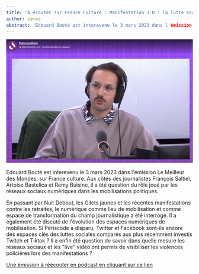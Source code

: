 ```yaml
---
title: 'A écouter sur France Culture : Manifestation 3.0 : la lutte sociale en réseaux'
author: ceres
abstract: 'Edouard Bouté est interevenu le 3 mars 2023 dans l'émission Le Meilleur des Mondes, sur France culture.'
---
```


![](EB_FC.png)

Edouard Bouté est interevenu le 3 mars 2023 dans l'émission Le Meilleur des Mondes, sur France culture. Aux côtés des journalistes François Saltiel, Artoise Bastelica et Remy Buisine, il a été question du rôle joué par les réseaux sociaux numériques dans les mobilisations politiques.

En passant par Nuit Debout, les Gilets jaunes et les récentes manifestations contre les retraites, le numérique comme lieu de mobilisation et comme espace de transformation du champ journalistique a été interrogé. Il a également été discuté de l'évolution des espaces numériques de mobilisation. Si Périscode a disparu, Twitter et Facebook sont-ils encore des espaces clés des luttes sociales comparés aux plus récemment investis Twitch et Tiktok ? Il a enfin été question de savoir dans quelle mesure les réseaux sociaux et les "live" vidéo ont permis de visibiliser les violences policières lors des manifestations ?

[Une émission à réécouter en podcast en cliquant sur ce lien](https://www.radiofrance.fr/franceculture/podcasts/le-meilleur-des-mondes/manifestation-0-la-lutte-sociale-en-reseaux-6152515)
